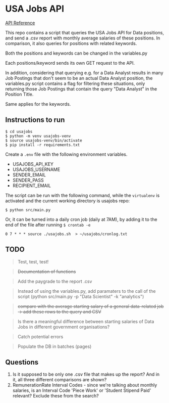 # USA Jobs API 

[API Reference](https://developer.usajobs.gov/API-Reference)

This repo contains a script that queries the USA Jobs API for Data positions, and send a .csv report with monthly average salaries of these positions. In comparison, it also queries for positions with related keywords. 

Both the positions and keywords can be changed in the variables.py

Each positions/keyword sends its own GET request to the API. 

In addition, considering that querying e.g. for a Data Analyst results in many Job Postings that don't seem to be an actual Data Analyst position, the variables.py script contains a flag for filtering these situations, only returning those Job Postings that contain the query "Data Analyst" in the Position Title. 

Same applies for the keywords. 

## Instructions to run

```
$ cd usajobs
$ python -m venv usajobs-venv
$ source usajobs-venv/bin/activate
$ pip install -r requirements.txt
```

Create a `.env` file with the following environment variables. 

- USAJOBS_API_KEY
- USAJOBS_USERNAME
- SENDER_EMAIL
- SENDER_PASS
- RECIPIENT_EMAIL

The script can be run with the following command, while the `virtualenv` is activated and the current working directory is usajobs repo:

```
$ python src/main.py
```

Or, it can be turned into a daily cron job (daily at 7AM), by adding it to the end of the file after running `$ crontab -e`

```
0 7 * * * source ./usajobs.sh  > ~/usajobs/cronlog.txt
```

## TODO

> Test, test, test!

> ~~Documentation of functions~~

> Add the paygrade to the report .csv

> Instead of using the variables.py, add paramaters to the call of the script (python src/main.py -p "Data Scientist" -k "analytics")

> ~~compare with the average starting salary of a general data-related job -> add these rows to the query and CSV~~

> Is there a meaningful difference between starting salaries of Data Jobs in
different government organisations?

> Catch potential errors

> Populate the DB in batches (pages)

## Questions

1. Is it supposed to be only one .csv file that makes up the report? And in it, all three different comparisons are shown? 
2. RemunerationRate Interval Codes - since we're talking about monthly salaries, is an Interval Code 'Piece Work' or 'Student Stipend Paid' relevant? Exclude these from the search?